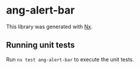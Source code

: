 # ang-alert-bar

This library was generated with [Nx](https://nx.dev).

## Running unit tests

Run `nx test ang-alert-bar` to execute the unit tests.
